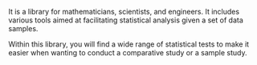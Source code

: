 It is a library for mathematicians, scientists, and engineers. It includes various tools aimed at facilitating statistical analysis given a set of data samples.

Within this library, you will find a wide range of statistical tests to make it easier when wanting to conduct a comparative study or a sample study.